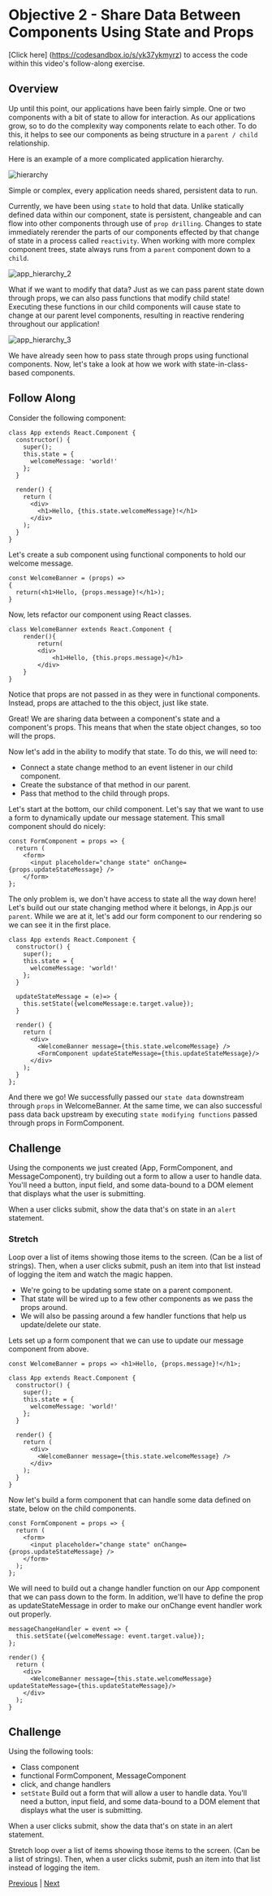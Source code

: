 # Objective 2 - Share Data Between Components Using State and Props

[Click here] (https://codesandbox.io/s/yk37ykmyrz) to access the code within this video's follow-along exercise.

## Overview

Up until this point, our applications have been fairly simple. One or two components with a bit of state to allow for interaction. As our applications grow, so to do the complexity way components relate to each other. To do this, it helps to see our components as being structure in a ```parent / child``` relationship.

Here is an example of a more complicated application hierarchy.

![hierarchy](./app_hierarchy.png)

Simple or complex, every application needs shared, persistent data to run.

Currently, we have been using ```state``` to hold that data. Unlike statically defined data within our component, state is persistent, changeable and can flow into other components through use of ```prop drilling```. Changes to state immediately rerender the parts of our components effected by that change of state in a process called ```reactivity```. When working with more complex component trees, state always runs from a ```parent``` component down to a ```child```.

![app_hierarchy_2](./app_hierarchy_2.png)

What if we want to modify that data? Just as we can pass parent state down through props, we can also pass functions that modify child state! Executing these functions in our child components will cause state to change at our parent level components, resulting in reactive rendering throughout our application!

![app_hierarchy_3](app_hierarchy_3.png)

We have already seen how to pass state through props using functional components. Now, let's take a look at how we work with state-in-class-based components.

## Follow Along

Consider the following component:
```
class App extends React.Component {
  constructor() {
    super();
    this.state = {
      welcomeMessage: 'world!'
    };
  }

  render() {
    return (
      <div>
        <h1>Hello, {this.state.welcomeMessage}!</h1>
      </div>
    );
  }
}
```
Let's create a sub component using functional components to hold our welcome message.
```
const WelcomeBanner = (props) =>
{
  return(<h1>Hello, {props.message}!</h1>);
}
```
Now, lets refactor our component using React classes.
```
class WelcomeBanner extends React.Component {
    render(){
        return(
        <div>
            <h1>Hello, {this.props.message}</h1>
        </div>
    }
}
```

Notice that props are not passed in as they were in functional components. Instead, props are attached to the this object, just like state.

Great! We are sharing data between a component's state and a component's props. This means that when the state object changes, so too will the props.

Now let's add in the ability to modify that state. To do this, we will need to:

-   Connect a state change method to an event listener in our child component.
-   Create the substance of that method in our parent.
-   Pass that method to the child through props.

Let's start at the bottom, our child component. Let's say that we want to use a form to dynamically update our message statement. This small component should do nicely:
```
const FormComponent = props => {
  return (
    <form>
      <input placeholder="change state" onChange={props.updateStateMessage} />
    </form>
};
```
The only problem is, we don't have access to state all the way down here! Let's build out our state changing method where it belongs, in App.js our ```parent```. While we are at it, let's add our form component to our rendering so we can see it in the first place.

```
class App extends React.Component {
  constructor() {
    super();
    this.state = {
      welcomeMessage: 'world!'
    };
  }

  updateStateMessage = (e)=> {
    this.setState({welcomeMessage:e.target.value});
  }

  render() {
    return (
      <div>
        <WelcomeBanner message={this.state.welcomeMessage} />
        <FormComponent updateStateMessage={this.updateStateMessage}/>
      </div>
    );
  }
};
```
And there we go! We successfully passed our ```state data``` downstream through ```props``` in WelcomeBanner. At the same time, we can also successful pass data back upstream by executing ```state modifying functions``` passed through props in FormComponent.

## Challenge

Using the components we just created (App, FormComponent, and MessageComponent), try building out a form to allow a user to handle data. You'll need a button, input field, and some data-bound to a DOM element that displays what the user is submitting.

When a user clicks submit, show the data that's on state in an ```alert``` statement.

### Stretch 

Loop over a list of items showing those items to the screen. (Can be a list of strings). Then, when a user clicks submit, push an item into that list instead of logging the item and watch the magic happen.

-   We're going to be updating some state on a parent component.
-   That state will be wired up to a few other components as we pass the props around.
-   We will also be passing around a few handler functions that help us update/delete our state.

Lets set up a form component that we can use to update our message component from above.

```
const WelcomeBanner = props => <h1>Hello, {props.message}!</h1>;

class App extends React.Component {
  constructor() {
    super();
    this.state = {
      welcomeMessage: 'world!'
    };
  }

  render() {
    return (
      <div>
        <WelcomeBanner message={this.state.welcomeMessage} />
      </div>
    );
  }
}
```
Now let's build a form component that can handle some data defined on state, below on the child components.

```
const FormComponent = props => {
  return (
    <form>
      <input placeholder="change state" onChange={props.updateStateMessage} />
    </form>
  );
};
```
We will need to build out a change handler function on our App component that we can pass down to the form. In addition, we'll have to define the prop as updateStateMessage in order to make our onChange event handler work out properly.
```
messageChangeHandler = event => {
  this.setState({welcomeMessage: event.target.value});
};

render() {
  return (
    <div>
      <WelcomeBanner message={this.state.welcomeMessage} updateStateMessage={this.updateStateMessage}/>
    </div>
  );
}
```
## Challenge

Using the following tools:

-   Class component
-   functional FormComponent, MessageComponent
-   click, and change handlers
-   ```setState```
Build out a form that will allow a user to handle data. You'll need a button, input field, and some data-bound to a DOM element that displays what the user is submitting.

When a user clicks submit, show the data that's on state in an alert statement.

Stretch loop over a list of items showing those items to the screen. (Can be a list of strings). Then, when a user clicks submit, push an item into that list instead of logging the item.

[Previous](./Obeject_1.md) | [Next](./Obeject_3.md)